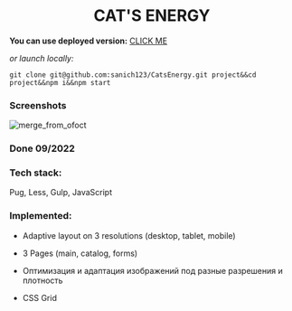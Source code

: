 <h1 align="center">CAT'S ENERGY</h1>

**You can use deployed version:** [CLICK ME](https://elaborate-scone-da05af.netlify.app/index.html)

*or launch locally:*

`git clone git@github.com:sanich123/CatsEnergy.git project&&cd project&&npm i&&npm start`

### Screenshots
![merge_from_ofoct](https://user-images.githubusercontent.com/70276651/227860505-d337c2a7-b3b4-4dd1-920b-0f5c6635406f.jpg)
### Done 09/2022

### Tech stack:
Pug, Less, Gulp, JavaScript

### Implemented:

* Adaptive layout on 3 resolutions (desktop, tablet, mobile)

* 3 Pages (main, catalog, forms)

* Оптимизация и адаптация изображений под разные разрешения и плотность

* CSS Grid
